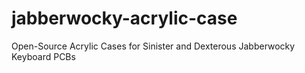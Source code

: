 # jabberwocky-acrylic-case
Open-Source Acrylic Cases for Sinister and Dexterous Jabberwocky Keyboard PCBs
